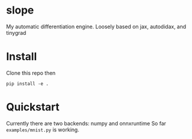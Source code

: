 # slope

My automatic differentiation engine.
Loosely based on jax, autodidax, and tinygrad

# Install

Clone this repo then
```
pip install -e .
```

# Quickstart

Currently there are two backends:
numpy and onnxruntime
So far `examples/mnist.py` is working.